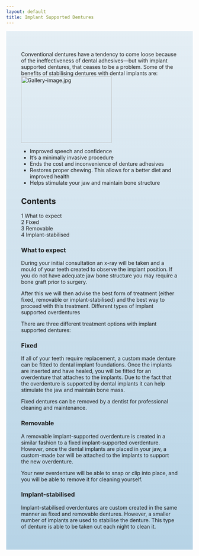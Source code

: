 ```yaml
---
layout: default
title: Implant Supported Dentures
---
```


<div class="row">

<div class="col-xs-12 col-sm-12  primary_color text-light featured-text no-gutters">
<div class=" col-md-12" style="background: linear-gradient( rgba(17,113,175,0.1), rgba(17,113,175,0.3) ), url() center; padding: 8%;">


Conventional dentures have a tendency to come loose because of the ineffectiveness of dental adhesives—but with implant supported dentures, that ceases to be a problem.
Some of the benefits of stabilising dentures with dental implants are:
<a href="/File:Gallery-image.jpg" class="image"><img alt="Gallery-image.jpg" src="/images/e/e2/Gallery-image.jpg" width="245" height="179" /></a>
</p>
<ul><li> Improved speech and confidence                           </li>
<li>     It’s a minimally invasive procedure</li>
<li>     Ends the cost and inconvenience of denture adhesives</li>
<li>     Restores proper chewing. This allows for a better diet and improved health</li>
<li>     Helps stimulate your jaw and maintain bone structure</li></ul>
<div id="toc" class="toc"><div id="toctitle" class="toctitle"><h2>Contents</h2></div>
<ul>
<li class="toclevel-1 tocsection-1"><a href="#What_to_expect"><span class="tocnumber">1</span> <span class="toctext">What to expect</span></a></li>
<li class="toclevel-1 tocsection-2"><a href="#Fixed"><span class="tocnumber">2</span> <span class="toctext">Fixed</span></a></li>
<li class="toclevel-1 tocsection-3"><a href="#Removable"><span class="tocnumber">3</span> <span class="toctext">Removable</span></a></li>
<li class="toclevel-1 tocsection-4"><a href="#Implant-stabilised"><span class="tocnumber">4</span> <span class="toctext">Implant-stabilised</span></a></li>
</ul>
</div>

<h3><span class="mw-headline" id="What_to_expect">What to expect</span></h3>
<p>During your initial consultation an x-ray will be taken and a mould of your teeth created to observe the implant position. If you do not have adequate jaw bone structure you may require a bone graft prior to surgery.
</p><p>After this we will then advise the best form of treatment (either fixed, removable or implant-stabilised) and the best way to proceed with this treatment.
Different types of implant supported overdentures
</p><p>There are three different treatment options with implant supported dentures:
</p>
<h3><span class="mw-headline" id="Fixed">Fixed</span></h3>
<p>If  all of your teeth require replacement, a custom made denture can be fitted to dental implant foundations. Once the implants are inserted and have healed, you will be fitted for an overdenture that attaches to the implants. Due to the fact that the overdenture is supported by dental implants it can help stimulate the jaw and  maintain bone mass.
</p><p>Fixed dentures can be removed by a dentist for  professional cleaning and maintenance.
</p>
<h3><span class="mw-headline" id="Removable">Removable</span></h3>
<p>A removable implant-supported overdenture is created in a similar fashion to a fixed implant-supported overdenture. However,  once the dental implants are placed in your jaw, a custom-made bar will be attached to the implants to support the new overdenture.
</p><p>Your new overdenture will be able to snap or clip into place, and you will be able to remove it for cleaning yourself.
</p>
<h3><span class="mw-headline" id="Implant-stabilised">Implant-stabilised</span></h3>
<p>Implant-stabilised overdentures are custom created in the same manner as fixed and removable dentures. However, a smaller number of implants are used to stabilise the denture. This type of denture is able to be taken out each night to clean it.
</p>